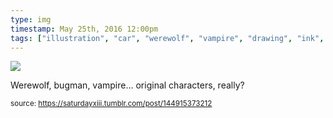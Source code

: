 ```yaml
---
type: img
timestamp: May 25th, 2016 12:00pm
tags: ["illustration", "car", "werewolf", "vampire", "drawing", "ink", "art"]
---
```

<img src="https://saturdayxiii.github.io/media/144915373212.jpg"/>
                                                                                          
Werewolf, bugman, vampire&hellip; original characters, really?
 
                                    
                
                
                
                
                                
<small>source: https://saturdayxiii.tumblr.com/post/144915373212</small>